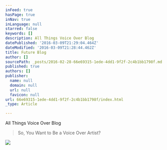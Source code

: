 ```yaml
---
inFeed: true
hasPage: true
inNav: true
inLanguage: null
starred: false
keywords: []
description: All Things Voice Over Blog
datePublished: '2016-03-09T21:29:04.464Z'
dateModified: '2016-03-09T21:28:44.462Z'
title: Future Blog
author: []
sourcePath: _posts/2016-02-28-66e69315-1ede-4dd1-9f2f-2c4b1bb1798f.md
published: true
authors: []
publisher:
  name: null
  domain: null
  url: null
  favicon: null
url: 66e69315-1ede-4dd1-9f2f-2c4b1bb1798f/index.html
_type: Article

---
```

All Things Voice Over Blog

> So, You Want to Be a Voice Over Artist?

![](https://the-grid-user-content.s3-us-west-2.amazonaws.com/698224bd-d388-498b-9592-fa8c1728b44b.jpg)